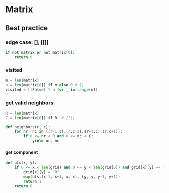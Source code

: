 # Matrix


## Best practice 

### edge case: [], [[]]

``` python 
if not matrix or not matrix[0]:
	return 0
```

### visited 

``` python
m = len(matrix)
n = len(matrix[0]) if m else 0 # []
visited = [[False] * n for _ in range(m)]
```

### get valid neighbors

``` python 
R = len(matrix)
C = len(matrix[0]) if R  # [[]]

def neighbors(r, c): 
	for nr, nc in ((r-1,c),(r,c-1),(r+1,c),(r,c+1)):
	    if 0 <= nr < R and 0 <= nc < C:
	        yield nr, nc
```

#### get component 

``` python 
def bfs(x, y):
    if 0 <= x < len(grid) and 0 <= y < len(grid[0]) and grid[x][y] == "1":
        grid[x][y] = "0"
        map(bfs,(x-1, x+1, x, x), (y, y, y-1, y+1))
        return 1 
    return 0
``` 

